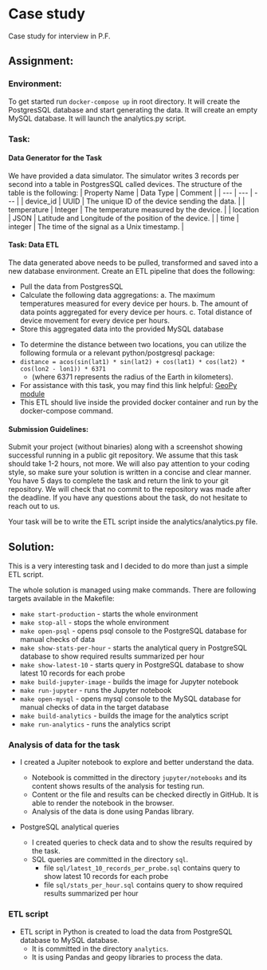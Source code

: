 # Case study

Case study for interview in P.F.

## Assignment:

### Environment:
To get started run ``` docker-compose up ``` in root directory.
It will create the PostgresSQL database and start generating the data.
It will create an empty MySQL database.
It will launch the analytics.py script.

### Task:

#### Data Generator for the Task
We have provided a data simulator. The simulator writes 3 records per second into a table in PostgresSQL called devices. The structure of the table is the following:
| Property Name | Data Type | Comment |
| --- | --- | --- |
| device_id | UUID | The unique ID of the device sending the data. |
| temperature | Integer | The temperature measured by the device. |
| location | JSON | Latitude and Longitude of the position of the device. |
| time | integer | The time of the signal as a Unix timestamp. |

#### Task: Data ETL
The data generated above needs to be pulled, transformed and saved into a new database environment. Create an ETL pipeline that does the following:
- Pull the data from PostgresSQL
- Calculate the following data aggregations:
  a. The maximum temperatures measured for every device per hours.
  b. The amount of data points aggregated for every device per hours.
  c. Total distance of device movement for every device per hours.
- Store this aggregated data into the provided MySQL database

* To determine the distance between two locations, you can utilize the following formula or a
relevant python/postgresql package:
* `distance = acos(sin(lat1) * sin(lat2) + cos(lat1) * cos(lat2) * cos(lon2 - lon1)) * 6371`
  * (where 6371 represents the radius of the Earth in kilometers).
* For assistance with this task, you may find this link helpful: [GeoPy module](https://geopy.readthedocs.io/en/stable/#module-geopy.distance)
* This ETL should live inside the provided docker container and run by the docker-compose command.

#### Submission Guidelines:
Submit your project (without binaries) along with a screenshot showing successful running in a public git repository. We assume that this task should take 1-2 hours, not more. We will also pay attention to your coding style, so make sure your solution is written in a concise and clear manner. You have 5 days to complete the task and return the link to your git repository. We will check that no commit to the repository was made after the deadline.
If you have any questions about the task, do not hesitate to reach out to us.

Your task will be to write the ETL script inside the analytics/analytics.py file.

## Solution:
This is a very interesting task and I decided to do more than just a simple ETL script.

The whole solution is managed using make commands. There are following targets available in the Makefile:
* `make start-production` - starts the whole environment
* `make stop-all` - stops the whole environment
* `make open-psql` - opens psql console to the PostgreSQL database for manual checks of data
* `make show-stats-per-hour` - starts the analytical query in PostgreSQL database to show required results summarized per hour
* `make show-latest-10` - starts query in PostgreSQL database to show latest 10 records for each probe
* `make build-jupyter-image` - builds the image for Jupyter notebook
* `make run-jupyter` - runs the Jupyter notebook
* `make open-mysql` - opens mysql console to the MySQL database for manual checks of data in the target database
* `make build-analytics` - builds the image for the analytics script
* `make run-analytics` - runs the analytics script

### Analysis of data for the task
* I created a Jupiter notebook to explore and better understand the data.
  * Notebook is committed in the directory `jupyter/notebooks` and its content shows results of the analysis for testing run.
  * Content or the file and results can be checked directly in GitHub. It is able to render the notebook in the browser.
  * Analysis of the data is done using Pandas library.

* PostgreSQL analytical queries
  * I created queries to check data and to show the results required by the task.
  * SQL queries are committed in the directory `sql`.
    * file `sql/latest_10_records_per_probe.sql` contains query to show latest 10 records for each probe
    * file `sql/stats_per_hour.sql` contains query to show required results summarized per hour

### ETL script
* ETL script in Python is created to load the data from PostgreSQL database to MySQL database.
  * It is committed in the directory `analytics`.
  * It is using Pandas and geopy libraries to process the data.

